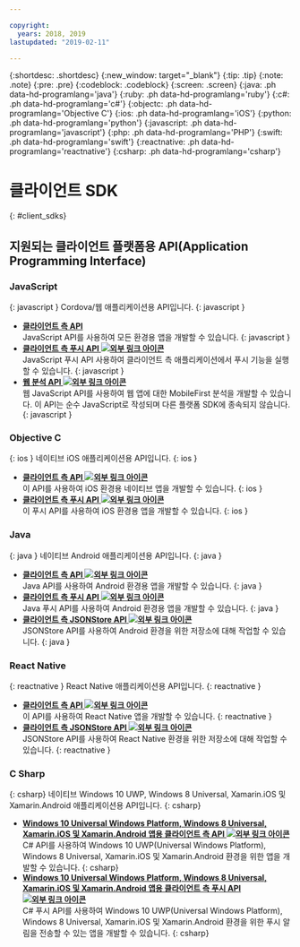 ```yaml
---

copyright:
  years: 2018, 2019
lastupdated: "2019-02-11"

---
```


{:shortdesc: .shortdesc}
{:new_window: target="_blank"}
{:tip: .tip}
{:note: .note}
{:pre: .pre}
{:codeblock: .codeblock}
{:screen: .screen}
{:java: .ph data-hd-programlang='java'}
{:ruby: .ph data-hd-programlang='ruby'}
{:c#: .ph data-hd-programlang='c#'}
{:objectc: .ph data-hd-programlang='Objective C'}
{:ios: .ph data-hd-programlang='iOS'}
{:python: .ph data-hd-programlang='python'}
{:javascript: .ph data-hd-programlang='javascript'}
{:php: .ph data-hd-programlang='PHP'}
{:swift: .ph data-hd-programlang='swift'}
{:reactnative: .ph data-hd-programlang='reactnative'}
{:csharp: .ph data-hd-programlang='csharp'}

# 클라이언트 SDK
{: #client_sdks}

## 지원되는 클라이언트 플랫폼용 API(Application Programming Interface)

### JavaScript
{: javascript }
Cordova/웹 애플리케이션용 API입니다.
{: javascript }
* **[클라이언트 측 API](/docs/services/mobilefoundation?topic=mobilefoundation-javascript_client_sdk_api#javascript_client_sdk_api)**  
    JavaScript API를 사용하여 모든 환경용 앱을 개발할 수 있습니다.
    {: javascript }
* **[클라이언트 측 푸시 API ![외부 링크 아이콘](../../icons/launch-glyph.svg "외부 링크 아이콘")](http://mobilefirstplatform.ibmcloud.com/api-ref/push-hybrid-cordova-js-apidoc/html/refjavascript-mfp-push-hybrid/html/index.html)**  
    JavaScript 푸시 API 사용하여 클라이언트 측 애플리케이션에서 푸시 기능을 실행할 수 있습니다.
    {: javascript }
* **[웹 분석 API ![외부 링크 아이콘](../../icons/launch-glyph.svg "외부 링크 아이콘")](http://mobilefirstplatform.ibmcloud.com/api-ref/wl-web-analytics-client-js-apidoc/html/refjavascript-web-analytics-client/html/index.html)**  
    웹 JavaScript API를 사용하여 웹 앱에 대한 MobileFirst 분석을 개발할 수 있습니다. 이 API는 순수 JavaScript로 작성되며 다른 플랫폼 SDK에 종속되지 않습니다.
    {: javascript }

### Objective C
{: ios }
네이티브 iOS 애플리케이션용 API입니다.
{: ios }
* **[클라이언트 측 API ![외부 링크 아이콘](../../icons/launch-glyph.svg "외부 링크 아이콘")](http://mobilefirstplatform.ibmcloud.com/api-ref/wl-ios-objc-apidoc/html/refobjc-worklight-ios/html/index.html)**   
    이 API를 사용하여 iOS 환경용 네이티브 앱을 개발할 수 있습니다.
    {: ios }
* **[클라이언트 측 푸시 API ![외부 링크 아이콘](../../icons/launch-glyph.svg "외부 링크 아이콘")](http://mobilefirstplatform.ibmcloud.com/api-ref/push-ios-n-objc-apidoc/html/refobjc-mfp-push-ios-native/html/index.html)**  
    이 푸시 API를 사용하여 iOS 환경용 앱을 개발할 수 있습니다.
    {: ios }

### Java
{: java }
네이티브 Android 애플리케이션용 API입니다.
{: java }
* **[클라이언트 측 API ![외부 링크 아이콘](../../icons/launch-glyph.svg "외부 링크 아이콘")](http://mobilefirstplatform.ibmcloud.com/api-ref/wl-android-n-java-apidoc/html/refjava-worklight-android-native/html/index.html)**  
    Java API를 사용하여 Android 환경용 앱을 개발할 수 있습니다.
    {: java }
* **[클라이언트 측 푸시 API ![외부 링크 아이콘](../../icons/launch-glyph.svg "외부 링크 아이콘")](http://mobilefirstplatform.ibmcloud.com/api-ref/push-android-n-java-apidoc/html/refjava-mfp-push-android-native/html/index.html)**  
    Java 푸시 API를 사용하여 Android 환경용 앱을 개발할 수 있습니다.
    {: java }
* **[클라이언트 측 JSONStore API ![외부 링크 아이콘](../../icons/launch-glyph.svg "외부 링크 아이콘")](http://mobilefirstplatform.ibmcloud.com/api-ref/mfp-client-android-jsonstore-8/html/refjava-mfp-client-android-jsonstore/html/)**  
    JSONStore API를 사용하여 Android 환경을 위한 저장소에 대해 작업할 수 있습니다.
    {: java }

### React Native
{: reactnative }
React Native 애플리케이션용 API입니다.
{: reactnative }

* **[클라이언트 측 API ![외부 링크 아이콘](../../icons/launch-glyph.svg "외부 링크 아이콘")](http://mobilefirstplatform.ibmcloud.com/api-ref/ibm-mobile-first-reactnative/html/refreactnative-mfp-apidoc/html/index.html)**   
    이 API를 사용하여 React Native 앱을 개발할 수 있습니다.
    {: reactnative }
* **[클라이언트 측 JSONStore API ![외부 링크 아이콘](../../icons/launch-glyph.svg "외부 링크 아이콘")](http://mobilefirstplatform.ibmcloud.com/api-ref/ibm-mobile-first-reactnative-jsonstore/html/refreactnative-jsonstore-mfp-apidoc/html/index.html)**   
    JSONStore API를 사용하여 React Native 환경을 위한 저장소에 대해 작업할 수 있습니다.
    {: reactnative }

### C Sharp
{: csharp}
네이티브 Windows 10 UWP, Windows 8 Universal, Xamarin.iOS 및 Xamarin.Android 애플리케이션용 API입니다.
{: csharp}
* **[Windows 10 Universal Windows Platform, Windows 8 Universal, Xamarin.iOS 및 Xamarin.Android 앱용 클라이언트 측 API ![외부 링크 아이콘](../../icons/launch-glyph.svg "외부 링크 아이콘")](http://public.dhe.ibm.com/software/products/en/MobileFirstPlatform/docs/v800/mfpf_csharp_win8_native_client_api.pdf)**  
    C# API를 사용하여 Windows 10 UWP(Universal Windows Platform), Windows 8 Universal, Xamarin.iOS 및 Xamarin.Android 환경을 위한 앱을 개발할 수 있습니다.
    {: csharp}
* **[Windows 10 Universal Windows Platform, Windows 8 Universal, Xamarin.iOS 및 Xamarin.Android 앱용 클라이언트 측 푸시 API ![외부 링크 아이콘](../../icons/launch-glyph.svg "외부 링크 아이콘")](http://public.dhe.ibm.com/software/products/en/MobileFirstPlatform/docs/v800/mfpf_csharp_win8_native_client_push_api.pdf)**  
    C# 푸시 API를 사용하여 Windows 10 UWP(Universal Windows Platform), Windows 8 Universal, Xamarin.iOS 및 Xamarin.Android 환경을 위한 푸시 알림을 전송할 수 있는 앱을 개발할 수 있습니다.
    {: csharp}
